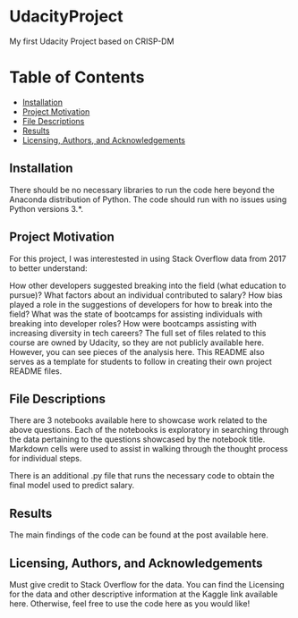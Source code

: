 # UdacityProject
My first Udacity Project based on CRISP-DM
# Table of Contents

* [Installation](#Installation)
* [Project Motivation](#Project-Motivation)
* [File Descriptions](#File-Descriptions)
* [Results](#Results)
* [Licensing, Authors, and Acknowledgements](#Licensing,-Authors,-and-Acknowledgements)


## Installation <a name="Installation"></a>
There should be no necessary libraries to run the code here beyond the Anaconda distribution of Python. The code should run with no issues using Python versions 3.*.

## Project Motivation <a name="Project-Motivation"></a>
For this project, I was interestested in using Stack Overflow data from 2017 to better understand:

How other developers suggested breaking into the field (what education to pursue)?
What factors about an individual contributed to salary?
How bias played a role in the suggestions of developers for how to break into the field?
What was the state of bootcamps for assisting individuals with breaking into developer roles?
How were bootcamps assisting with increasing diversity in tech careers?
The full set of files related to this course are owned by Udacity, so they are not publicly available here. However, you can see pieces of the analysis here. This README also serves as a template for students to follow in creating their own project README files.

## File Descriptions  <a name="File-Descriptions"></a>
There are 3 notebooks available here to showcase work related to the above questions. Each of the notebooks is exploratory in searching through the data pertaining to the questions showcased by the notebook title. Markdown cells were used to assist in walking through the thought process for individual steps.

There is an additional .py file that runs the necessary code to obtain the final model used to predict salary.

## Results <a name="Results"></a>
The main findings of the code can be found at the post available here.

## Licensing, Authors, and Acknowledgements<a name="Licensing,-Authors,-and-Acknowledgements"></a>
Must give credit to Stack Overflow for the data. You can find the Licensing for the data and other descriptive information at the Kaggle link available here. Otherwise, feel free to use the code here as you would like!
